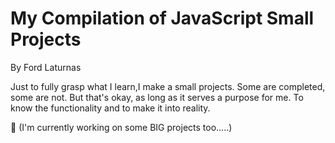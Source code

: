 # My Compilation of JavaScript Small Projects
By Ford Laturnas


Just to fully grasp what I learn,I make a small projects.
Some are completed, some are not.
But that's okay, as long as it serves a purpose for me.
To know the functionality and to make it into reality.

:speak_no_evil: (I'm currently working on some BIG projects too.....) 
